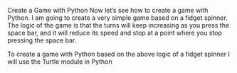 Create a Game with Python
Now let’s see how to create a game with Python. I am going to create a very simple game based on a fidget spinner. The logic of the game is that the turns will keep increasing as you press the space bar, and it will reduce its speed and stop at a point where you stop pressing the space bar.

To create a game with Python based on the above logic of a fidget spinner I will use the Turtle module in Python
